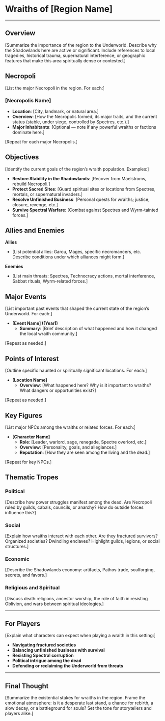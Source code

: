 # Wraiths of [Region Name]

---

## Overview

[Summarize the importance of the region to the Underworld. Describe why the Shadowlands here are active or significant. Include references to local tragedies, historical trauma, supernatural interference, or geographic features that make this area spiritually dense or contested.]

## Necropoli

[List the major Necropoli in the region. For each:]

### [Necropolis Name]
- **Location**: [City, landmark, or natural area.]
- **Overview**: [How the Necropolis formed, its major traits, and the current status (stable, under siege, controlled by Spectres, etc.).]
- **Major Inhabitants**: [Optional — note if any powerful wraiths or factions dominate here.]

[Repeat for each major Necropolis.]

## Objectives

[Identify the current goals of the region’s wraith population. Examples:]
- **Restore Stability in the Shadowlands**: [Recover from Maelstroms, rebuild Necropoli.]
- **Protect Sacred Sites**: [Guard spiritual sites or locations from Spectres, mortals, or supernatural invaders.]
- **Resolve Unfinished Business**: [Personal quests for wraiths; justice, closure, revenge, etc.]
- **Survive Spectral Warfare**: [Combat against Spectres and Wyrm-tainted forces.]

## Allies and Enemies

**Allies**
- [List potential allies: Garou, Mages, specific necromancers, etc. Describe conditions under which alliances might form.]

**Enemies**
- [List main threats: Spectres, Technocracy actions, mortal interference, Sabbat rituals, Wyrm-related forces.]

## Major Events

[List important past events that shaped the current state of the region’s Underworld. For each:]

- **[Event Name] ([Year])**
  - **Summary**: [Brief description of what happened and how it changed the local wraith community.]

[Repeat as needed.]

## Points of Interest

[Outline specific haunted or spiritually significant locations. For each:]

- **[Location Name]**
  - **Overview**: [What happened here? Why is it important to wraiths? What dangers or opportunities exist?]

[Repeat as needed.]

## Key Figures

[List major NPCs among the wraiths or related forces. For each:]

- **[Character Name]**
  - **Role**: [Leader, warlord, sage, renegade, Spectre overlord, etc.]
  - **Overview**: [Personality, goals, and allegiances.]
  - **Reputation**: [How they are seen among the living and the dead.]

[Repeat for key NPCs.]

## Thematic Tropes

### Political
[Describe how power struggles manifest among the dead. Are Necropoli ruled by guilds, cabals, councils, or anarchy? How do outside forces influence this?]

### Social
[Explain how wraiths interact with each other. Are they fractured survivors? Organized societies? Dwindling enclaves? Highlight guilds, legions, or social structures.]

### Economic
[Describe the Shadowlands economy: artifacts, Pathos trade, soulforging, secrets, and favors.]

### Religious and Spiritual
[Discuss death religions, ancestor worship, the role of faith in resisting Oblivion, and wars between spiritual ideologies.]

---

## For Players

[Explain what characters can expect when playing a wraith in this setting:]
- **Navigating fractured societies**
- **Balancing unfinished business with survival**
- **Resisting Spectral corruption**
- **Political intrigue among the dead**
- **Defending or reclaiming the Underworld from threats**

---

## Final Thought

[Summarize the existential stakes for wraiths in the region. Frame the emotional atmosphere: is it a desperate last stand, a chance for rebirth, a slow decay, or a battleground for souls? Set the tone for storytellers and players alike.]